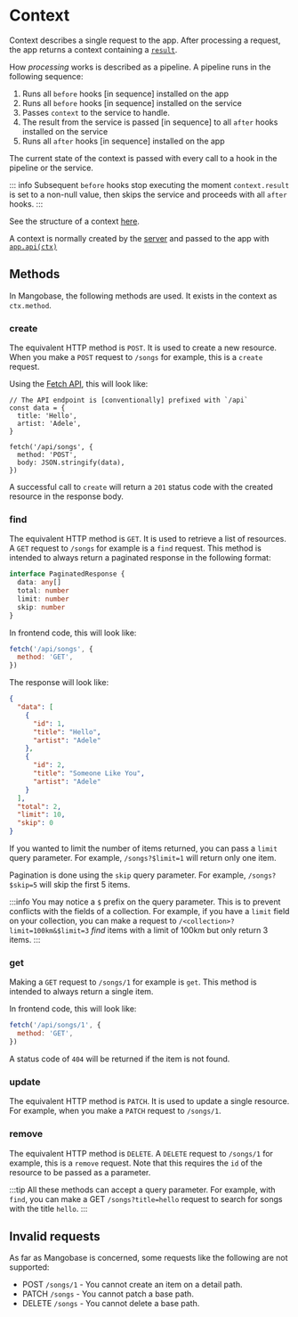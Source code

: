 # Context

Context describes a single request to the app. After processing a request, the app returns a context containing a [`result`](/api/base/Context#result).

How _processing_ works is described as a pipeline. A pipeline runs in the following sequence:

1. Runs all `before` hooks [in sequence] installed on the app
1. Runs all `before` hooks [in sequence] installed on the service
1. Passes `context` to the service to handle.
1. The result from the service is passed [in sequence] to all `after` hooks installed on the service
1. Runs all `after` hooks [in sequence] installed on the app

The current state of the context is passed with every call to a hook in the pipeline or the service.

::: info
Subsequent `before` hooks stop executing the moment `context.result` is set to a non-null value, then skips the service and proceeds with all `after` hooks.
:::

See the structure of a context [here](/api/base/Context).

A context is normally created by the [server](/guide/server-adapters) and passed to the app with [`app.api(ctx)`](/api/base/App#api)

## Methods

In Mangobase, the following methods are used. It exists in the context as `ctx.method`.

### create

The equivalent HTTP method is `POST`. It is used to create a new resource. When you make a `POST` request to `/songs` for example, this is a `create` request.

Using the [Fetch API](https://developer.mozilla.org/en-US/docs/Web/API/Fetch_API), this will look like:

```javascript{7}
// The API endpoint is [conventionally] prefixed with `/api`
const data = {
  title: 'Hello',
  artist: 'Adele',
}

fetch('/api/songs', {
  method: 'POST',
  body: JSON.stringify(data),
})
```

A successful call to `create` will return a `201` status code with the created resource in the response body.

### find

The equivalent HTTP method is `GET`. It is used to retrieve a list of resources. A `GET` request to `/songs` for example is a `find` request. This method is intended to always return a paginated response in the following format:

```typescript
interface PaginatedResponse {
  data: any[]
  total: number
  limit: number
  skip: number
}
```

In frontend code, this will look like:

```javascript
fetch('/api/songs', {
  method: 'GET',
})
```

The response will look like:

```json
{
  "data": [
    {
      "id": 1,
      "title": "Hello",
      "artist": "Adele"
    },
    {
      "id": 2,
      "title": "Someone Like You",
      "artist": "Adele"
    }
  ],
  "total": 2,
  "limit": 10,
  "skip": 0
}
```

If you wanted to limit the number of items returned, you can pass a `limit` query parameter. For example, `/songs?$limit=1` will return only one item.

Pagination is done using the `skip` query parameter. For example, `/songs?$skip=5` will skip the first 5 items.

:::info
You may notice a `$` prefix on the query parameter. This is to prevent conflicts with the fields of a collection. For example, if you have a `limit` field on your collection, you can make a request to `/<collection>?limit=100km&$limit=3` _find_ items with a limit of 100km but only return 3 items.
:::

### get

Making a `GET` request to `/songs/1` for example is `get`. This method is intended to always return a single item.

In frontend code, this will look like:

```javascript
fetch('/api/songs/1', {
  method: 'GET',
})
```

A status code of `404` will be returned if the item is not found.

### update

The equivalent HTTP method is `PATCH`. It is used to update a single resource. For example, when you make a `PATCH` request to `/songs/1`.

### remove

The equivalent HTTP method is `DELETE`. A `DELETE` request to `/songs/1` for example, this is a `remove` request. Note that this requires the `id` of the resource to be passed as a parameter.

:::tip
All these methods can accept a query parameter. For example, with `find`, you can make a GET `/songs?title=hello` request to search for songs with the title `hello`.
:::

## Invalid requests

As far as Mangobase is concerned, some requests like the following are not supported:

- POST `/songs/1` - You cannot create an item on a detail path.
- PATCH `/songs` - You cannot patch a base path.
- DELETE `/songs` - You cannot delete a base path.
